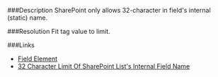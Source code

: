 ﻿<properties 
	pageTitle="RESP515111: Incorrect 'StaticName' length" 
    pageName="resp515111"
    parentPageId="xml"
/>

###Description
SharePoint only allows 32-character in field's internal (static) name.

###Resolution
Fit tag value to limit.

###Links
- [Field Element](http://msdn.microsoft.com/en-us/library/office/aa979575.aspx)
- [32 Character Limit Of SharePoint List's Internal Field Name](http://benhuang.blogspot.ru/2009/08/32-character-limit-in-sharepoint-lists.html)